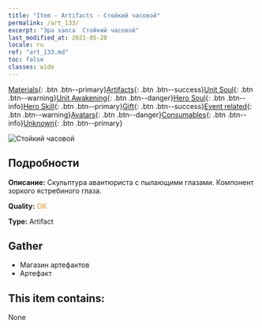 ```yaml
---
title: "Item - Artifacts - Стойкий часовой"
permalink: /art_133/
excerpt: "Эра хаоса  Стойкий часовой"
last_modified_at: 2021-05-28
locale: ru
ref: "art_133.md"
toc: false
classes: wide
---
```

 [Materials](/ItemsRU/){: .btn .btn--primary}[Artifacts](/ItemsRU/Artifacts/){: .btn .btn--success}[Unit Soul](/ItemsRU/UnitSoul/){: .btn .btn--warning}[Unit Awakening](/ItemsRU/UnitAwakening/){: .btn .btn--danger}[Hero Soul](/ItemsRU/HeroSoul/){: .btn .btn--info}[Hero Skill](/ItemsRU/HeroSkill/){: .btn .btn--primary}[Gift](/ItemsRU/Gift/){: .btn .btn--success}[Event related](/ItemsRU/Events/){: .btn .btn--warning}[Avatars](/ItemsRU/Avatars/){: .btn .btn--danger}[Consumables](/ItemsRU/Consumables/){: .btn .btn--info}[Unknown](/ItemsRU/Unknown/){: .btn .btn--primary}

 ![Стойкий часовой](/images/t/artifact_40332.png)

## Подробности
 **Описание:** Скульптура авантюриста с пылающими глазами. Компонент зоркого ястребиного глаза.

 **Quality:** <span style="color: #FF8C00">OK</span>

 **Type:** Artifact

## Gather

*    Магазин артефактов 
*    Артефакт 

## This item contains:

  None

